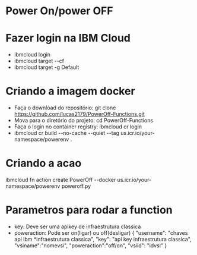 # Power On/power OFF <br>
# Fazer login na IBM Cloud
- ibmcloud login 
- ibmcloud target --cf
- ibmcloud target -g Default

# Criando a imagem docker
 - Faça o download do repositório: git clone https://github.com/lucas2179/PowerOff-Functions.git
 - Mova para o diretório do projeto: cd PowerOff-Functions
 - Faça o login no container registry: ibmcloud cr login
 - ibmcloud cr build --no-cache --quiet --tag us.icr.io/your-namespace/powerenv .

# Criando a acao
ibmcloud fn action create PowerOff --docker us.icr.io/your-namespace/powerenv poweroff.py

# Parametros para rodar a function
- key: Deve ser uma apikey de infraestrutura classica
- poweraction: Pode ser on(ligar) ou off(desligar)
{
  "username": "chaves api ibm *infraestrutura classica",
  "key": "api key infraestrutura classica",
  "vsiname":"nomevsi",
  "poweraction":"off/on",
   "vsiid": "idvsi"
}
